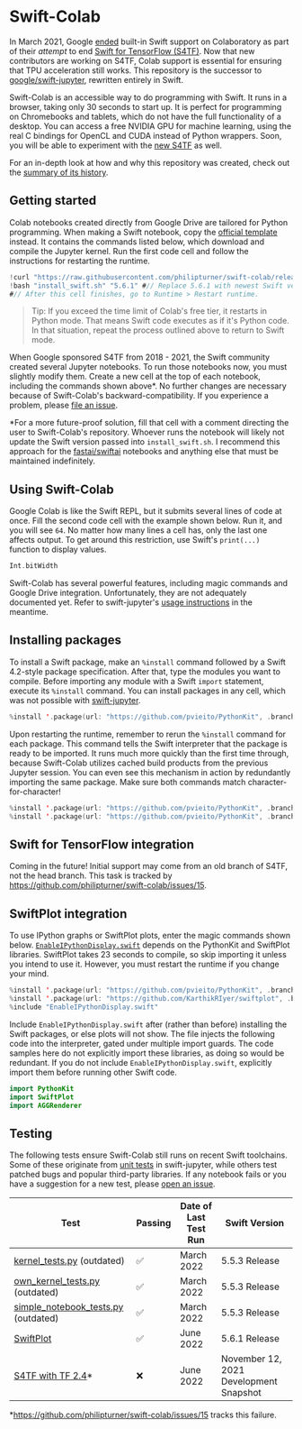 # Swift-Colab

In March 2021, Google [ended](./Documentation/ColabSupportHistory.md) built-in Swift support on Colaboratory as part of their *attempt* to end [Swift for TensorFlow (S4TF)](https://github.com/tensorflow/swift). Now that new contributors are working on S4TF, Colab support is essential for ensuring that TPU acceleration still works. This repository is the successor to [google/swift-jupyter](https://github.com/google/swift-jupyter), rewritten entirely in Swift.

Swift-Colab is an accessible way to do programming with Swift. It runs in a browser, taking only 30 seconds to start up. It is perfect for programming on Chromebooks and tablets, which do not have the full functionality of a desktop. You can access a free NVIDIA GPU for machine learning, using the real C bindings for OpenCL and CUDA instead of Python wrappers. Soon, you will be able to experiment with the [new S4TF](https://github.com/s4tf/s4tf) as well.

For an in-depth look at how and why this repository was created, check out the [summary of its history](./Documentation/ColabSupportHistory.md).

## Getting started

Colab notebooks created directly from Google Drive are tailored for Python programming. When making a Swift notebook, copy the [official template](https://colab.research.google.com/drive/1EACIWrk9IWloUckRm3wu973bKUBXQDKR?usp=sharing) instead. It contains the commands listed below, which download and compile the Jupyter kernel. Run the first code cell and follow the instructions for restarting the runtime.

```swift
!curl "https://raw.githubusercontent.com/philipturner/swift-colab/release/latest/install_swift.sh" --output "install_swift.sh"
!bash "install_swift.sh" "5.6.1" #// Replace 5.6.1 with newest Swift version.
#// After this cell finishes, go to Runtime > Restart runtime.
```

> Tip: If you exceed the time limit of Colab's free tier, it restarts in Python mode. That means Swift code executes as if it's Python code. In that situation, repeat the process outlined above to return to Swift mode.

When Google sponsored S4TF from 2018 - 2021, the Swift community created several Jupyter notebooks. To run those notebooks now, you must slightly modify them. Create a new cell at the top of each notebook, including the commands shown above*. No further changes are necessary because of Swift-Colab's backward-compatibility. If you experience a problem, please [file an issue](https://github.com/philipturner/swift-colab/issues).

\*For a more future-proof solution, fill that cell with a comment directing the user to Swift-Colab's repository. Whoever runs the notebook will likely not update the Swift version passed into `install_swift.sh`. I recommend this approach for the [fastai/swiftai](https://github.com/fastai/swiftai) notebooks and anything else that must be maintained indefinitely.

## Using Swift-Colab

Google Colab is like the Swift REPL, but it submits several lines of code at once. Fill the second code cell with the example shown below. Run it, and you will see `64`. No matter how many lines a cell has, only the last one affects output. To get around this restriction, use Swift's `print(...)` function to display values.

```swift
Int.bitWidth
```

Swift-Colab has several powerful features, including magic commands and Google Drive integration. Unfortunately, they are not adequately documented yet. Refer to swift-jupyter's [usage instructions](https://github.com/google/swift-jupyter#usage-instructions) in the meantime.

## Installing packages

To install a Swift package, make an `%install` command followed by a Swift 4.2-style package specification. After that, type the modules you want to compile. Before importing any module with a Swift `import` statement, execute its `%install` command. You can install packages in any cell, which was not possible with [swift-jupyter](https://github.com/google.swift-jupyter).

```swift
%install '.package(url: "https://github.com/pvieito/PythonKit", .branch("master"))' PythonKit
```

Upon restarting the runtime, remember to rerun the `%install` command for each package. This command tells the Swift interpreter that the package is ready to be imported. It runs much more quickly than the first time through, because Swift-Colab utilizes cached build products from the previous Jupyter session. You can even see this mechanism in action by redundantly importing the same package. Make sure both commands match character-for-character!

```swift
%install '.package(url: "https://github.com/pvieito/PythonKit", .branch("master"))' PythonKit
%install '.package(url: "https://github.com/pvieito/PythonKit", .branch("master"))' PythonKit
```

## Swift for TensorFlow integration

Coming in the future! Initial support may come from an old branch of S4TF, not the head branch. This task is tracked by https://github.com/philipturner/swift-colab/issues/15.

<!--
For in the future, when S4TF works in Colab. Either I fix the build system, or I hard-code some way to install the X10 binary.
-->

## SwiftPlot integration

To use IPython graphs or SwiftPlot plots, enter the magic commands shown below. [`EnableIPythonDisplay.swift`](https://github.com/philipturner/swift-colab/blob/main/Sources/include/EnableIPythonDisplay.swift) depends on the PythonKit and SwiftPlot libraries. SwiftPlot takes 23 seconds to compile, so skip importing it unless you intend to use it. However, you must restart the runtime if you change your mind.

```swift
%install '.package(url: "https://github.com/pvieito/PythonKit", .branch("master"))' PythonKit
%install '.package(url: "https://github.com/KarthikRIyer/swiftplot", .branch("master"))' SwiftPlot AGGRenderer
%include "EnableIPythonDisplay.swift"
```

Include `EnableIPythonDisplay.swift` after (rather than before) installing the Swift packages, or else plots will not show. The file injects the following code into the interpreter, gated under multiple import guards. The code samples here do not explicitly import these libraries, as doing so would be redundant. If you do not include `EnableIPythonDisplay.swift`, explicitly import them before running other Swift code.

```swift
import PythonKit
import SwiftPlot
import AGGRenderer
```

## Testing

The following tests ensure Swift-Colab still runs on recent Swift toolchains. Some of these originate from [unit tests](https://github.com/google/swift-jupyter/tree/main/test/tests) in swift-jupyter, while others test patched bugs and popular third-party libraries. If any notebook fails or you have a suggestion for a new test, please [open an issue](https://github.com/philipturner/swift-colab/issues).

<!-- Emoji shortcuts for reference: ✅ ❌ -->

| Test | Passing | Date of Last Test Run | Swift Version |
| ---- | ------- | --------------------- | ------------- |
| [kernel_tests.py](https://colab.research.google.com/drive/1vooU1XVHSpolOSmVUKM4Wj6opEJBt7zs?usp=sharing) (outdated) | ✅ | March 2022 | 5.5.3 Release |
| [own_kernel_tests.py](https://colab.research.google.com/drive/1nHitEZm9QZNheM-ALajARyRZY2xpZr00?usp=sharing) (outdated) | ✅ | March 2022 | 5.5.3 Release |
| [simple_notebook_tests.py](https://colab.research.google.com/drive/18316eFVMw-NIlA9OandB7djvp0J4jI0-?usp=sharing) (outdated) | ✅ | March 2022 | 5.5.3 Release |
| [SwiftPlot](https://colab.research.google.com/drive/1Rxs7OfuKIJ_hAm2gUQT2gWSuIcyaeZfz?usp=sharing) | ✅ | June 2022 | 5.6.1 Release
| [S4TF with TF 2.4](https://colab.research.google.com/drive/1v3ZhraaHdAS2TGj03hE0cK-KRFzsqxO1?usp=sharing)* | ❌ | June 2022 | November 12, 2021 Development Snapshot |

\*https://github.com/philipturner/swift-colab/issues/15 tracks this failure.

